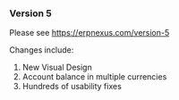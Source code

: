 ### Version 5

Please see https://erpnexus.com/version-5

Changes include:

1. New Visual Design
1. Account balance in multiple currencies
1. Hundreds of usability fixes
